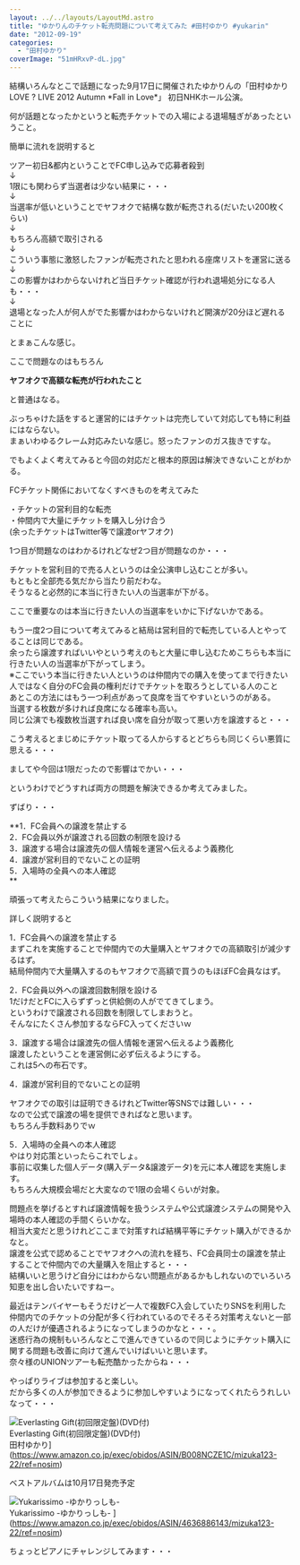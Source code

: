 ```yaml
---
layout: ../../layouts/LayoutMd.astro
title: "ゆかりんのチケット転売問題について考えてみた #田村ゆかり #yukarin"
date: "2012-09-19"
categories: 
  - "田村ゆかり"
coverImage: "51mHRxvP-dL.jpg"
---
```


結構いろんなとこで話題になった9月17日に開催されたゆかりんの「田村ゆかり LOVE ? LIVE 2012 Autumn \*Fall in Love\*」 初日NHKホール公演。

何が話題となったかというと転売チケットでの入場による退場騒ぎがあったということ。

簡単に流れを説明すると

ツアー初日&都内ということでFC申し込みで応募者殺到  
↓  
1限にも関わらず当選者は少ない結果に・・・  
↓  
当選率が低いということでヤフオクで結構な数が転売される(だいたい200枚くらい)  
↓  
もちろん高額で取引される  
↓  
こういう事態に激怒したファンが転売されたと思われる座席リストを運営に送る  
↓  
この影響かはわからないけれど当日チケット確認が行われ退場処分になる人も・・・  
↓  
退場となった人が何人がでた影響かはわからないけれど開演が20分ほど遅れることに

とまぁこんな感じ。

ここで問題なのはもちろん

**ヤフオクで高額な転売が行われたこと**

と普通はなる。

ぶっちゃけた話をすると運営的にはチケットは完売していて対応しても特に利益にはならない。  
まぁいわゆるクレーム対応みたいな感じ。怒ったファンのガス抜きですな。

でもよくよく考えてみると今回の対応だと根本的原因は解決できないことがわかる。

FCチケット関係においてなくすべきものを考えてみた

・チケットの営利目的な転売  
・仲間内で大量にチケットを購入し分け合う  
(余ったチケットはTwitter等で譲渡orヤフオク)

1つ目が問題なのはわかるけれどなぜ2つ目が問題なのか・・・

チケットを営利目的で売る人というのは全公演申し込むことが多い。  
もともと全部売る気だから当たり前だわな。  
そうなると必然的に本当に行きたい人の当選率が下がる。

ここで重要なのは本当に行きたい人の当選率をいかに下げないかである。

もう一度2つ目について考えてみると結局は営利目的で転売している人とやってることは同じである。  
余ったら譲渡すればいいやという考えのもと大量に申し込むためこちらも本当に行きたい人の当選率が下がってしまう。  
※ここでいう本当に行きたい人というのは仲間内での購入を使ってまで行きたい人ではなく自分のFC会員の権利だけでチケットを取ろうとしている人のこと  
あとこの方法にはもう一つ利点があって良席を当てやすいというのがある。  
当選する枚数が多ければ良席になる確率も高い。  
同じ公演でも複数枚当選すれば良い席を自分が取って悪い方を譲渡すると・・・

こう考えるとまじめにチケット取ってる人からするとどちらも同じくらい悪質に思える・・・

ましてや今回は1限だったので影響はでかい・・・

というわけでどうすれば両方の問題を解決できるか考えてみました。

ずばり・・・

**1．FC会員への譲渡を禁止する  
2．FC会員以外が譲渡される回数の制限を設ける  
3．譲渡する場合は譲渡先の個人情報を運営へ伝えるよう義務化  
4．譲渡が営利目的でないことの証明  
5．入場時の全員への本人確認  
**

頑張って考えたらこういう結果になりました。

詳しく説明すると

1．FC会員への譲渡を禁止する  
まずこれを実施することで仲間内での大量購入とヤフオクでの高額取引が減少するはず。  
結局仲間内で大量購入するのもヤフオクで高額で買うのもほぼFC会員なはず。

2．FC会員以外への譲渡回数制限を設ける  
1だけだとFCに入らずずっと供給側の人がでてきてしまう。  
というわけで譲渡される回数を制限してしまおうと。  
そんなにたくさん参加するならFC入ってくださいｗ

3．譲渡する場合は譲渡先の個人情報を運営へ伝えるよう義務化  
譲渡したということを運営側に必ず伝えるようにする。  
これは5への布石です。

4．譲渡が営利目的でないことの証明

ヤフオクでの取引は証明できるけれどTwitter等SNSでは難しい・・・  
なので公式で譲渡の場を提供できればなと思います。  
もちろん手数料ありでｗ

5．入場時の全員への本人確認  
やはり対応策といったらこれでしょ。  
事前に収集した個人データ(購入データ&譲渡データ)を元に本人確認を実施します。  
もちろん大規模会場だと大変なので1限の会場くらいが対象。

問題点を挙げるとすれば譲渡情報を扱うシステムや公式譲渡システムの開発や入場時の本人確認の手間くらいかな。  
相当大変だと思うけれどここまで対策すれば結構平等にチケット購入ができるかなと。  
譲渡を公式で認めることでヤフオクへの流れを経ち、FC会員同士の譲渡を禁止することで仲間内での大量購入を阻止すると・・・  
結構いいと思うけど自分にはわからない問題点があるかもしれないのでいろいろ知恵を出し合いたいですねー。

最近はテンバイヤーもそうだけど一人で複数FC入会していたりSNSを利用した仲間内でのチケットの分配が多く行われているのでそろそろ対策考えないと一部の人だけが優遇されるようになってしまうのかなと・・・。  
迷惑行為の規制もいろんなとこで進んできているので同じようにチケット購入に関する問題も改善に向けて進んでいけばいいと思います。  
奈々様のUNIONツアーも転売酷かったからね・・・

やっぱりライブは参加すると楽しい。  
だから多くの人が参加できるように参加しやすいようになってくれたらうれしいなって・・・

![Everlasting Gift(初回限定盤)(DVD付)](/archive/images/no-image-avail-tny.gif)  
Everlasting Gift(初回限定盤)(DVD付)  
田村ゆかり](https://www.amazon.co.jp/exec/obidos/ASIN/B008NCZE1C/mizuka123-22/ref=nosim)

ベストアルバムは10月17日発売予定

![Yukarissimo -ゆかりっしも-](/archive/images/51hDTyFhxML._SL75_.jpg)  
Yukarissimo -ゆかりっしも- 
](https://www.amazon.co.jp/exec/obidos/ASIN/4636886143/mizuka123-22/ref=nosim)

ちょっとピアノにチャレンジしてみます・・・
